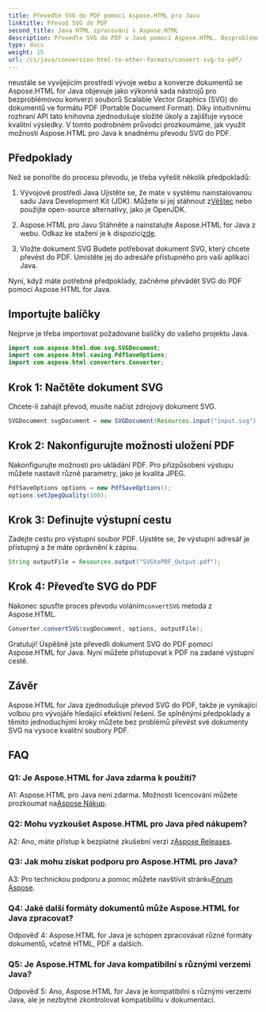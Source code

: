 ```yaml
---
title: Převeďte SVG do PDF pomocí Aspose.HTML pro Javu
linktitle: Převod SVG do PDF
second_title: Java HTML zpracování s Aspose.HTML
description: Převeďte SVG do PDF v Javě pomocí Aspose.HTML. Bezproblémové řešení pro vysoce kvalitní konverzi dokumentů.
type: docs
weight: 15
url: /cs/java/conversion-html-to-other-formats/convert-svg-to-pdf/
---
```


neustále se vyvíjejícím prostředí vývoje webu a konverze dokumentů se Aspose.HTML for Java objevuje jako výkonná sada nástrojů pro bezproblémovou konverzi souborů Scalable Vector Graphics (SVG) do dokumentů ve formátu PDF (Portable Document Format). Díky intuitivnímu rozhraní API tato knihovna zjednodušuje složité úkoly a zajišťuje vysoce kvalitní výsledky. V tomto podrobném průvodci prozkoumáme, jak využít možnosti Aspose.HTML pro Java k snadnému převodu SVG do PDF.

## Předpoklady

Než se ponoříte do procesu převodu, je třeba vyřešit několik předpokladů:

1. Vývojové prostředí Java
 Ujistěte se, že máte v systému nainstalovanou sadu Java Development Kit (JDK). Můžete si jej stáhnout z[Věštec](https://www.oracle.com/java/technologies/javase-downloads.html) nebo použijte open-source alternativy, jako je OpenJDK.

2. Aspose.HTML pro Javu
 Stáhněte a nainstalujte Aspose.HTML for Java z webu. Odkaz ke stažení je k dispozici[zde](https://releases.aspose.com/html/java/).

3. Vložte dokument SVG
Budete potřebovat dokument SVG, který chcete převést do PDF. Umístěte jej do adresáře přístupného pro vaši aplikaci Java.

Nyní, když máte potřebné předpoklady, začněme převádět SVG do PDF pomocí Aspose.HTML for Java.

## Importujte balíčky

Nejprve je třeba importovat požadované balíčky do vašeho projektu Java.

```java
import com.aspose.html.dom.svg.SVGDocument;
import com.aspose.html.saving.PdfSaveOptions;
import com.aspose.html.converters.Converter;
```

## Krok 1: Načtěte dokument SVG

Chcete-li zahájit převod, musíte načíst zdrojový dokument SVG.

```java
SVGDocument svgDocument = new SVGDocument(Resources.input("input.svg"));
```

## Krok 2: Nakonfigurujte možnosti uložení PDF

Nakonfigurujte možnosti pro ukládání PDF. Pro přizpůsobení výstupu můžete nastavit různé parametry, jako je kvalita JPEG.

```java
PdfSaveOptions options = new PdfSaveOptions();
options.setJpegQuality(100);
```

## Krok 3: Definujte výstupní cestu

Zadejte cestu pro výstupní soubor PDF. Ujistěte se, že výstupní adresář je přístupný a že máte oprávnění k zápisu.

```java
String outputFile = Resources.output("SVGtoPDF_Output.pdf");
```

## Krok 4: Převeďte SVG do PDF

 Nakonec spusťte proces převodu voláním`convertSVG` metoda z Aspose.HTML.

```java
Converter.convertSVG(svgDocument, options, outputFile);
```

Gratuluji! Úspěšně jste převedli dokument SVG do PDF pomocí Aspose.HTML for Java. Nyní můžete přistupovat k PDF na zadané výstupní cestě.

## Závěr

Aspose.HTML for Java zjednodušuje převod SVG do PDF, takže je vynikající volbou pro vývojáře hledající efektivní řešení. Se splněnými předpoklady a těmito jednoduchými kroky můžete bez problémů převést své dokumenty SVG na vysoce kvalitní soubory PDF.

## FAQ

### Q1: Je Aspose.HTML for Java zdarma k použití?

 A1: Aspose.HTML pro Java není zdarma. Možnosti licencování můžete prozkoumat na[Aspose Nákup](https://purchase.aspose.com/buy).

### Q2: Mohu vyzkoušet Aspose.HTML pro Java před nákupem?

 A2: Ano, máte přístup k bezplatné zkušební verzi z[Aspose Releases](https://releases.aspose.com/html/java).

### Q3: Jak mohu získat podporu pro Aspose.HTML pro Java?

 A3: Pro technickou podporu a pomoc můžete navštívit stránku[Fórum Aspose](https://forum.aspose.com/).

### Q4: Jaké další formáty dokumentů může Aspose.HTML for Java zpracovat?

Odpověď 4: Aspose.HTML for Java je schopen zpracovávat různé formáty dokumentů, včetně HTML, PDF a dalších.

### Q5: Je Aspose.HTML for Java kompatibilní s různými verzemi Java?

Odpověď 5: Ano, Aspose.HTML for Java je kompatibilní s různými verzemi Java, ale je nezbytné zkontrolovat kompatibilitu v dokumentaci.